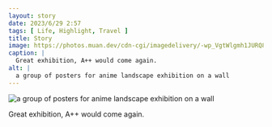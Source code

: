 ```yaml
---
layout: story
date: 2023/6/29 2:57
tags: [ Life, Highlight, Travel ]
title: Story
image: https://photos.muan.dev/cdn-cgi/imagedelivery/-wp_VgtWlgmh1JURQ8t1mg/f4187268-c87c-4cc5-3af2-63e33b030500/public
caption: |
  Great exhibition, A++ would come again.
alt: |
  a group of posters for anime landscape exhibition on a wall
---
```


![a group of posters for anime landscape exhibition on a wall](https://photos.muan.dev/cdn-cgi/imagedelivery/-wp_VgtWlgmh1JURQ8t1mg/f4187268-c87c-4cc5-3af2-63e33b030500/public)

Great exhibition, A++ would come again.
